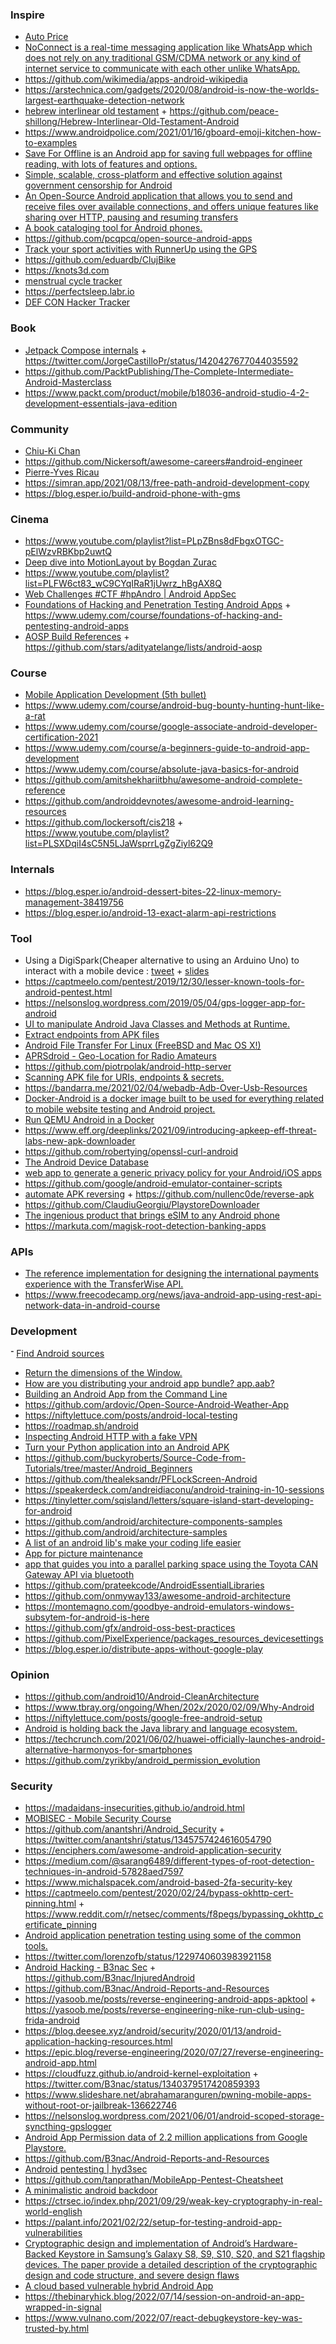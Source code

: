 ### Inspire

- [Auto Price](https://devforum.ro/t/aplicatie-android-verificarea-pretului-de-piata-al-unui-autoturism/12053)
- [NoConnect is a real-time messaging application like WhatsApp which does not rely on any traditional GSM/CDMA network or any kind of internet service to communicate with each other unlike WhatsApp.](https://twitter.com/Debloper/status/1206358762275004417)
- https://github.com/wikimedia/apps-android-wikipedia
- https://arstechnica.com/gadgets/2020/08/android-is-now-the-worlds-largest-earthquake-detection-network
- [hebrew interlinear old testament](https://github.com/stefankmitph/hiot) + https://github.com/peace-shillong/Hebrew-Interlinear-Old-Testament-Android
- https://www.androidpolice.com/2021/01/16/gboard-emoji-kitchen-how-to-examples
- [Save For Offline is an Android app for saving full webpages for offline reading, with lots of features and options.](https://github.com/JonasCz/save-for-offline)
- [Simple, scalable, cross-platform and effective solution against government censorship for Android](https://github.com/krlvm/PowerTunnel-Android)
- [An Open-Source Android application that allows you to send and receive files over available connections, and offers unique features like sharing over HTTP, pausing and resuming transfers](https://github.com/trebleshot/android)
- [A book cataloging tool for Android phones.](https://github.com/eleybourn/Book-Catalogue)
- https://github.com/pcqpcq/open-source-android-apps
- [Track your sport activities with RunnerUp using the GPS](https://github.com/jonasoreland/runnerup)
- https://github.com/eduardb/ClujBike
- https://knots3d.com
- [menstrual cycle tracker](https://gitlab.com/bloodyhealth/drip)
- https://perfectsleep.labr.io
- [DEF CON Hacker Tracker](https://github.com/shortstack/HackerTracker)


### Book

- [Jetpack Compose internals](https://leanpub.com/composeinternals) + https://twitter.com/JorgeCastilloPr/status/1420427677044035592
- https://github.com/PacktPublishing/The-Complete-Intermediate-Android-Masterclass
- https://www.packt.com/product/mobile/b18036-android-studio-4-2-development-essentials-java-edition

### Community

- [Chiu-Ki Chan](http://chiuki.github.io)
- https://github.com/Nickersoft/awesome-careers#android-engineer
- [Pierre-Yves Ricau](https://twitter.com/Piwai/status/1476962698982264838)
- https://simran.app/2021/08/13/free-path-android-development-copy
- https://blog.esper.io/build-android-phone-with-gms

### Cinema

- https://www.youtube.com/playlist?list=PLpZBns8dFbgxOTGC-pElWzvRBKbp2uwtQ
- [Deep dive into MotionLayout by Bogdan Zurac](https://docs.google.com/presentation/d/1957szdWm2Uj1YSF8ffWS0_5UOjRN6cysLMWuVdeRT4s)
- https://www.youtube.com/playlist?list=PLFW6ct83_wC9CYqIRaR1jUwrz_hBgAX8Q
- [Web Challenges #CTF #hpAndro | Android AppSec](https://www.youtube.com/playlist?list=PLY47jY-dcCPWerJCAPw2GOJxUvmRe5Zho)
- [Foundations of Hacking and Penetration Testing Android Apps](https://www.youtube.com/playlist?list=PL2EF13wm-hWAr15jPUoS3pMmryfZiehxq) + https://www.udemy.com/course/foundations-of-hacking-and-pentesting-android-apps
- [AOSP Build References](https://www.youtube.com/playlist?list=PLeiDFxcsdhUq6Ch-9AAtiVU7Lw0tTSnKb) + https://github.com/stars/adityatelange/lists/android-aosp

### Course

- [Mobile Application Development (5th bullet)](https://github.com/Developer-Y/cs-video-courses#software-engineering)
- https://www.udemy.com/course/android-bug-bounty-hunting-hunt-like-a-rat
- https://www.udemy.com/course/google-associate-android-developer-certification-2021
- https://www.udemy.com/course/a-beginners-guide-to-android-app-development
- https://www.udemy.com/course/absolute-java-basics-for-android
- https://github.com/amitshekhariitbhu/awesome-android-complete-reference
- https://github.com/androiddevnotes/awesome-android-learning-resources
- https://github.com/lockersoft/cis218 + https://www.youtube.com/playlist?list=PLSXDqiI4sC5N5LJaWsprrLgZgZiyl62Q9

### Internals

- https://blog.esper.io/android-dessert-bites-22-linux-memory-management-38419756
- https://blog.esper.io/android-13-exact-alarm-api-restrictions


### Tool

- Using a DigiSpark(Cheaper alternative to using an Arduino Uno) to interact with a mobile device
  : [tweet](https://twitter.com/G1nGe98/status/1183016558773391360) + [slides](https://docs.google.com/presentation/d/1F2h3bIF_D1AEGeG0boCobnBshI9gEzmN9TlSWq_ONpw/edit#slide=id.g62eed3bf43_0_106)
- https://captmeelo.com/pentest/2019/12/30/lesser-known-tools-for-android-pentest.html
- https://nelsonslog.wordpress.com/2019/05/04/gps-logger-app-for-android
- [UI to manipulate Android Java Classes and Methods at Runtime.](https://github.com/m0bilesecurity/RMS-Runtime-Mobile-Security)
- [Extract endpoints from APK files](https://github.com/ndelphit/apkurlgrep)
- [Android File Transfer For Linux (FreeBSD and Mac OS X!)](https://github.com/whoozle/android-file-transfer-linux)
- [APRSdroid - Geo-Location for Radio Amateurs](https://github.com/ge0rg/aprsdroid)
- https://github.com/piotrpolak/android-http-server
- [Scanning APK file for URIs, endpoints & secrets.](https://github.com/dwisiswant0/apkleaks)
- https://bandarra.me/2021/02/04/webadb-Adb-Over-Usb-Resources
- [Docker-Android is a docker image built to be used for everything related to mobile website testing and Android project.](https://github.com/budtmo/docker-android)
- [Run QEMU Android in a Docker](https://github.com/sickcodes/dock-droid)
- https://www.eff.org/deeplinks/2021/09/introducing-apkeep-eff-threat-labs-new-apk-downloader
- https://github.com/robertying/openssl-curl-android
- [The Android Device Database](http://newandroidbook.com/ddb)
- [web app to generate a generic privacy policy for your Android/iOS apps](https://github.com/nisrulz/app-privacy-policy-generator)
- https://github.com/google/android-emulator-container-scripts
- [automate APK reversing](https://twitter.com/nullenc0de/status/1483142647791460358) + https://github.com/nullenc0de/reverse-apk
- https://github.com/ClaudiuGeorgiu/PlaystoreDownloader
- [The ingenious product that brings eSIM to any Android phone](https://blog.esper.io/android-dessert-bites-24-esim-me-1248143/)
- https://markuta.com/magisk-root-detection-banking-apps

### APIs

- [The reference implementation for designing the international payments experience with the TransferWise API.](https://github.com/transferwise/banks-reference-android)
- https://www.freecodecamp.org/news/java-android-app-using-rest-api-network-data-in-android-course

### Development

־ [Find Android sources](https://github.com/pyricau/androidsrc)
- [Return the dimensions of the Window.](https://twitter.com/jlongster/status/1220364760316895233)
- [How are you distributing your android app bundle? app.aab?](https://twitter.com/sseraphini/status/1220304089462067200)
- [Building an Android App from the Command Line](https://www.hanshq.net/command-line-android.html)
- https://github.com/ardovic/Open-Source-Android-Weather-App
- https://niftylettuce.com/posts/android-local-testing
- https://roadmap.sh/android
- [Inspecting Android HTTP with a fake VPN](https://httptoolkit.tech/blog/inspecting-android-http)
- [Turn your Python application into an Android APK](https://github.com/kivy/python-for-android)
- https://github.com/buckyroberts/Source-Code-from-Tutorials/tree/master/Android_Beginners
- https://github.com/thealeksandr/PFLockScreen-Android
- https://speakerdeck.com/andreidiaconu/android-training-in-10-sessions
- https://tinyletter.com/sqisland/letters/square-island-start-developing-for-android
- https://github.com/android/architecture-components-samples
- https://github.com/android/architecture-samples
- [A list of an android lib's make your coding life easier](https://github.com/CreatorB/Android-Library)
- [App for picture maintenance](https://github.com/timitoc/groupicture)
- [app that guides you into a parallel parking space using the Toyota CAN Gateway API via bluetooth](https://github.com/diafygi/ppark)
- https://github.com/prateekcode/AndroidEssentialLibraries
- https://github.com/onmyway133/awesome-android-architecture
- https://montemagno.com/goodbye-android-emulators-windows-subsytem-for-android-is-here
- https://github.com/gfx/android-oss-best-practices
- https://github.com/PixelExperience/packages_resources_devicesettings
- https://blog.esper.io/distribute-apps-without-google-play

### Opinion

- https://github.com/android10/Android-CleanArchitecture
- https://www.tbray.org/ongoing/When/202x/2020/02/09/Why-Android
- https://niftylettuce.com/posts/google-free-android-setup
- [Android is holding back the Java library and language ecosystem.](https://twitter.com/JakeWharton/status/1174020113466568704)
- https://techcrunch.com/2021/06/02/huawei-officially-launches-android-alternative-harmonyos-for-smartphones
- https://github.com/zyrikby/android_permission_evolution

### Security

- https://madaidans-insecurities.github.io/android.html
- [MOBISEC - Mobile Security Course](https://mobisec.reyammer.io)
- https://github.com/anantshri/Android_Security + https://twitter.com/anantshri/status/1345757424616054790
- https://enciphers.com/awesome-android-application-security
- https://medium.com/@sarang6489/different-types-of-root-detection-techniques-in-android-57828aed7597
- https://www.michalspacek.com/android-based-2fa-security-key
- https://captmeelo.com/pentest/2020/02/24/bypass-okhttp-cert-pinning.html + https://www.reddit.com/r/netsec/comments/f8pegs/bypassing_okhttp_certificate_pinning
- [Android application penetration testing using some of the common tools.](https://github.com/riddhi-shree/nullCommunity/blob/master/Android/README.md)
- https://twitter.com/lorenzofb/status/1229740603983921158
- [Android Hacking - B3nac Sec](https://www.youtube.com/playlist?list=PLrIM_Ohh4UNNT1vfBGn4FwGzH-k8QqHpt) + https://github.com/B3nac/InjuredAndroid
- https://github.com/B3nac/Android-Reports-and-Resources
- https://yasoob.me/posts/reverse-engineering-android-apps-apktool + https://yasoob.me/posts/reverse-engineering-nike-run-club-using-frida-android
- https://blog.deesee.xyz/android/security/2020/01/13/android-application-hacking-resources.html
- https://epic.blog/reverse-engineering/2020/07/27/reverse-engineering-android-app.html
- https://cloudfuzz.github.io/android-kernel-exploitation + https://twitter.com/B3nac/status/1340379517420859393
- https://www.slideshare.net/abrahamaranguren/pwning-mobile-apps-without-root-or-jailbreak-136622746
- https://nelsonslog.wordpress.com/2021/06/01/android-scoped-storage-syncthing-gpslogger
- [Android App Permission data of 2.2 million applications from Google Playstore.](https://github.com/gauthamp10/android-permissions-dataset)
- https://github.com/B3nac/Android-Reports-and-Resources
- [Android pentesting | hyd3sec](https://www.youtube.com/playlist?list=PLXAaWemFrhwlV5KulQMT6nsOVLPaG_yUa)
- https://github.com/tanprathan/MobileApp-Pentest-Cheatsheet
- [A minimalistic android backdoor](https://github.com/Ch0pin/AndroidWebDoor)
- https://ctrsec.io/index.php/2021/09/29/weak-key-cryptography-in-real-world-english
- https://palant.info/2021/02/22/setup-for-testing-android-app-vulnerabilities
- [Cryptographic design and implementation of Android’s Hardware-Backed Keystore in Samsung’s Galaxy S8, S9, S10, S20, and S21 flagship devices. The paper provide a detailed description of the cryptographic design and code structure, and severe design flaws](https://eprint.iacr.org/2022/208.pdf)
- [A cloud based vulnerable hybrid Android App](https://github.com/appsecco/VyAPI)
- https://thebinaryhick.blog/2022/07/14/session-on-android-an-app-wrapped-in-signal
- https://www.vulnano.com/2022/07/react-debugkeystore-key-was-trusted-by.html
